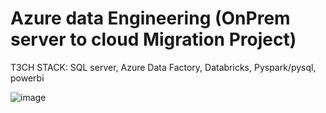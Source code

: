 # Azure data Engineering (OnPrem server to cloud Migration Project)

T3CH STACK:
SQL server,
Azure Data Factory,
Databricks,
Pyspark/pysql,
powerbi


![image](https://github.com/user-attachments/assets/f1380dbc-a96f-41ae-a088-53d0e09aaa7f)
